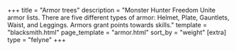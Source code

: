 +++
title = "Armor trees"
description = "Monster Hunter Freedom Unite armor lists. There are five different types of armor: Helmet, Plate, Gauntlets, Waist, and Leggings. Armors grant points towards skills."
template = "blacksmith.html"
page_template = "armor.html"
sort_by = "weight"
[extra]
type = "felyne"
+++